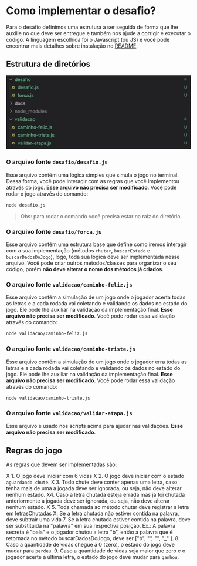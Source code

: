 # Como implementar o desafio?

Para o desafio definimos uma estrutura a ser seguida de forma que lhe auxilie no que deve ser entregue e também nos ajude a corrigir e executar o código. A linguagem escolhida foi o Javascript (ou JS) e você pode encontrar mais detalhes sobre instalação no [README](../README.md).

## Estrutura de diretórios

![estrutura de diretórios](./estrutura.jpeg)

### O arquivo fonte `desafio/desafio.js`

Esse arquivo contém uma lógica simples que simula o jogo no terminal. Dessa forma, você pode interagir com as regras que você implementou através do jogo. **Esse arquivo não precisa ser modificado**.
Você pode rodar o jogo através do comando:

```bash
node desafio.js
```

> Obs: para rodar o comando você precisa estar na raiz do diretório.

### O arquivo fonte `desafio/forca.js`

Esse arquivo contém uma estrutura base que define como iremos interagir com a sua implementação (métodos `chutar`, `buscarEstado` e `buscarDadosDoJogo`), logo, toda sua lógica deve ser implementada nesse arquivo. Você pode criar outros métodos/classes para organizar o seu código, porém **não deve alterar o nome dos métodos já criados**.

### O arquivo fonte `validacao/caminho-feliz.js`

Esse arquivo contém a simulação de um jogo onde o jogador acerta todas as letras e a cada rodada vai coletando e validando os dados no estado do jogo. Ele pode lhe auxiliar na validação da implementação final. **Esse arquivo não precisa ser modificado**.
Você pode rodar essa validação através do comando:

```bash
node validacao/caminho-feliz.js
```

### O arquivo fonte `validacao/caminho-triste.js`

Esse arquivo contém a simulação de um jogo onde o jogador erra todas as letras e a cada rodada vai coletando e validando os dados no estado do jogo. Ele pode lhe auxiliar na validação da implementação final. **Esse arquivo não precisa ser modificado**.
Você pode rodar essa validação através do comando:

```bash
node validacao/caminho-triste.js
```

### O arquivo fonte `validacao/validar-etapa.js`

Esse arquivo é usado nos scripts acima para ajudar nas validações.
**Esse arquivo não precisa ser modificado**.

## Regras do jogo

As regras que devem ser implementadas são:

X 1. O jogo deve iniciar com 6 vidas
X 2. O jogo deve iniciar com o estado `aguardando chute`.
X 3. Todo chute deve conter apenas uma letra, caso tenha mais de uma a jogada deve ser ignorada, ou seja, não deve alterar nenhum estado.
X4. Caso a letra chutada esteja errada mas já foi chutada anteriormente a jogada deve ser ignorada, ou seja, não deve alterar nenhum estado.
X 5. Toda chamada ao método chutar deve registrar a letra em letrasChutadas
X. Se a letra chutada não estiver contida na palavra, deve subtrair uma vida 7. Se a letra chutada estiver contida na palavra, deve ser substituida na "palavra" em sua respectiva posição.
Ex.: A palavra secreta é "bala" e o jogador chutou a letra "b", então a palavra que é retornada no método buscarDadosDoJogo, deve ser ["b", "_", "_", "_" ]. 8. Caso a quantidade de vidas chegue a 0 (zero), o estado do jogo deve mudar para `perdeu`. 9. Caso a quantidade de vidas seja maior que zero e o jogador acerte a última letra, o estado do jogo deve mudar para `ganhou`.
